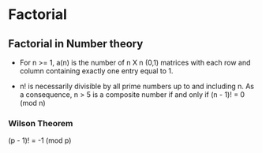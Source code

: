 
# Factorial

## Factorial in Number theory
* For n >= 1, a(n) is the number of n X n (0,1) matrices with each row and column containing exactly one entry equal to 1.

* n! is necessarily divisible by all prime numbers up to and including n. As a consequence, n > 5 is a composite number if and only if
   (n - 1)! = 0 (mod n)

### Wilson Theorem 
 (p - 1)! = -1 (mod p)
 
 
 
 
